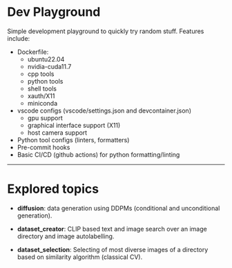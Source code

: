 # Dev Playground

Simple development playground to quickly try random stuff. Features include:

- Dockerfile:
  - ubuntu22.04
  - nvidia-cuda11.7
  - cpp tools
  - python tools
  - shell tools
  - xauth/X11
  - miniconda
- vscode configs (vscode/settings.json and devcontainer.json)
  - gpu support
  - graphical interface support (X11)
  - host camera support
- Python tool configs (linters, formatters)
- Pre-commit hooks
- Basic CI/CD (github actions) for python formatting/linting

---

# Explored topics

- **diffusion**: data generation using DDPMs (conditional and unconditional generation).

- **dataset_creator**: CLIP based text and image search over an image directory and image autolabelling.

- **dataset_selection**: Selecting of most diverse images of a directory based on similarity algorithm (classical CV).
